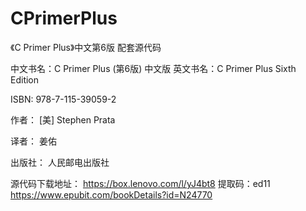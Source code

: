 # CPrimerPlus
《C Primer Plus》中文第6版 配套源代码

中文书名：C Primer Plus (第6版) 中文版
英文书名：C Primer Plus Sixth Edition

ISBN: 978-7-115-39059-2

作者：
    [美] Stephen Prata

译者： 
    姜佑

出版社：
    人民邮电出版社

源代码下载地址：
    https://box.lenovo.com/l/yJ4bt8 提取码：ed11
    https://www.epubit.com/bookDetails?id=N24770